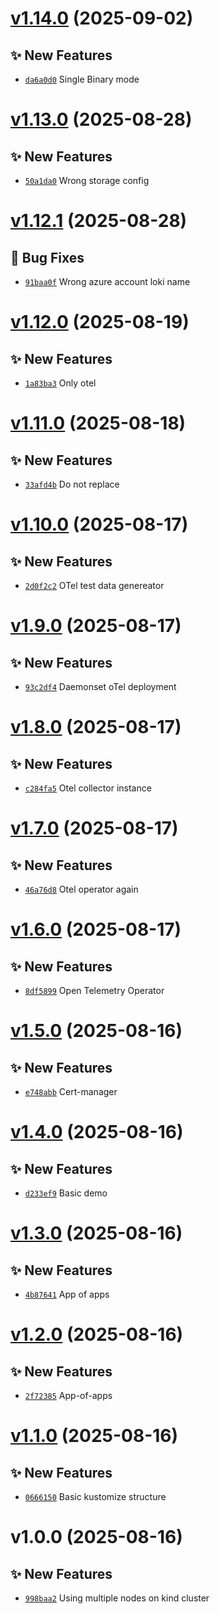 # [v1.14.0](https://github.com/fredrkl/open-telemetry-demo/compare/v1.13.0...v1.14.0) (2025-09-02)

## ✨ New Features
- [`da6a0d0`](https://github.com/fredrkl/open-telemetry-demo/commit/da6a0d0)  Single Binary mode

# [v1.13.0](https://github.com/fredrkl/open-telemetry-demo/compare/v1.12.1...v1.13.0) (2025-08-28)

## ✨ New Features
- [`50a1da0`](https://github.com/fredrkl/open-telemetry-demo/commit/50a1da0)  Wrong storage config

# [v1.12.1](https://github.com/fredrkl/open-telemetry-demo/compare/v1.12.0...v1.12.1) (2025-08-28)

## 🐛 Bug Fixes
- [`91baa0f`](https://github.com/fredrkl/open-telemetry-demo/commit/91baa0f)  Wrong azure account loki name

# [v1.12.0](https://github.com/fredrkl/open-telemetry-demo/compare/v1.11.0...v1.12.0) (2025-08-19)

## ✨ New Features
- [`1a83ba3`](https://github.com/fredrkl/open-telemetry-demo/commit/1a83ba3)  Only otel

# [v1.11.0](https://github.com/fredrkl/open-telemetry-demo/compare/v1.10.0...v1.11.0) (2025-08-18)

## ✨ New Features
- [`33afd4b`](https://github.com/fredrkl/open-telemetry-demo/commit/33afd4b)  Do not replace

# [v1.10.0](https://github.com/fredrkl/open-telemetry-demo/compare/v1.9.0...v1.10.0) (2025-08-17)

## ✨ New Features
- [`2d0f2c2`](https://github.com/fredrkl/open-telemetry-demo/commit/2d0f2c2)  OTel test data genereator

# [v1.9.0](https://github.com/fredrkl/open-telemetry-demo/compare/v1.8.0...v1.9.0) (2025-08-17)

## ✨ New Features
- [`93c2df4`](https://github.com/fredrkl/open-telemetry-demo/commit/93c2df4)  Daemonset oTel deployment

# [v1.8.0](https://github.com/fredrkl/open-telemetry-demo/compare/v1.7.0...v1.8.0) (2025-08-17)

## ✨ New Features
- [`c284fa5`](https://github.com/fredrkl/open-telemetry-demo/commit/c284fa5)  Otel collector instance

# [v1.7.0](https://github.com/fredrkl/open-telemetry-demo/compare/v1.6.0...v1.7.0) (2025-08-17)

## ✨ New Features
- [`46a76d8`](https://github.com/fredrkl/open-telemetry-demo/commit/46a76d8)  Otel operator again

# [v1.6.0](https://github.com/fredrkl/open-telemetry-demo/compare/v1.5.0...v1.6.0) (2025-08-17)

## ✨ New Features
- [`8df5899`](https://github.com/fredrkl/open-telemetry-demo/commit/8df5899)  Open Telemetry Operator

# [v1.5.0](https://github.com/fredrkl/open-telemetry-demo/compare/v1.4.0...v1.5.0) (2025-08-16)

## ✨ New Features
- [`e748abb`](https://github.com/fredrkl/open-telemetry-demo/commit/e748abb)  Cert-manager

# [v1.4.0](https://github.com/fredrkl/open-telemetry-demo/compare/v1.3.0...v1.4.0) (2025-08-16)

## ✨ New Features
- [`d233ef9`](https://github.com/fredrkl/open-telemetry-demo/commit/d233ef9)  Basic demo

# [v1.3.0](https://github.com/fredrkl/open-telemetry-demo/compare/v1.2.0...v1.3.0) (2025-08-16)

## ✨ New Features
- [`4b87641`](https://github.com/fredrkl/open-telemetry-demo/commit/4b87641)  App of apps

# [v1.2.0](https://github.com/fredrkl/open-telemetry-demo/compare/v1.1.0...v1.2.0) (2025-08-16)

## ✨ New Features
- [`2f72385`](https://github.com/fredrkl/open-telemetry-demo/commit/2f72385)  App-of-apps

# [v1.1.0](https://github.com/fredrkl/open-telemetry-demo/compare/v1.0.0...v1.1.0) (2025-08-16)

## ✨ New Features
- [`0666150`](https://github.com/fredrkl/open-telemetry-demo/commit/0666150)  Basic kustomize structure

# v1.0.0 (2025-08-16)

## ✨ New Features
- [`998baa2`](https://github.com/fredrkl/open-telemetry-demo/commit/998baa2)  Using multiple nodes on kind cluster
